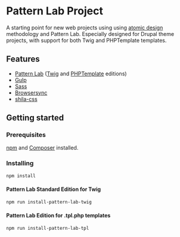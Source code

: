 # Pattern Lab Project

A starting point for new web projects using using [atomic design](http://bradfrost.com/blog/post/atomic-web-design/) methodology and Pattern Lab. Especially designed for Drupal theme projects, with support for both Twig and PHPTemplate templates.


## Features

- [Pattern Lab](http://patternlab.io/) ([Twig](https://github.com/pattern-lab/edition-php-twig-standard) and [PHPTemplate](https://github.com/aleksip/edition-php-tpl) editions)
- [Gulp](http://gulpjs.com/)
- [Sass](http://sass-lang.com/)
- [Browsersync](https://browsersync.io/)
- [shila-css](https://github.com/aleksip/shila-css)


## Getting started

### Prerequisites

[npm](https://nodejs.org/) and [Composer](https://getcomposer.org/) installed.


### Installing

```bash
npm install
```


#### Pattern Lab Standard Edition for Twig

````bash
npm run install-pattern-lab-twig
````


#### Pattern Lab Edition for .tpl.php templates

````bash
npm run install-pattern-lab-tpl
````
